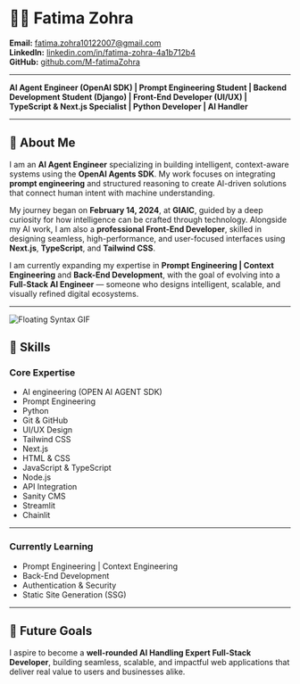 # 👩‍💻 Fatima Zohra  

**Email:** [fatima.zohra10122007@gmail.com](mailto:fatima.zohra10122007@gmail.com)  
**LinkedIn:** [linkedin.com/in/fatima-zohra-4a1b712b4](https://www.linkedin.com/in/fatima-zohra-4a1b712b4/)  
**GitHub:** [github.com/M-fatimaZohra](https://github.com/M-fatimaZohra)  

---

**AI Agent Engineer (OpenAI SDK) | Prompt Engineering Student | Backend Development Student (Django) | Front-End Developer (UI/UX) | TypeScript & Next.js Specialist | Python Developer | AI Handler**

---

## 🚀 About Me  
I am an **AI Agent Engineer** specializing in building intelligent, context-aware systems using the **OpenAI Agents SDK**. My work focuses on integrating **prompt engineering** and structured reasoning to create AI-driven solutions that connect human intent with machine understanding.  

My journey began on **February 14, 2024**, at **GIAIC**, guided by a deep curiosity for how intelligence can be crafted through technology. Alongside my AI work, I am also a **professional Front-End Developer**, skilled in designing seamless, high-performance, and user-focused interfaces using **Next.js**, **TypeScript**, and **Tailwind CSS**.  

I am currently expanding my expertise in **Prompt Engineering | Context Engineering** and **Back-End Development**, with the goal of evolving into a **Full-Stack AI Engineer** — someone who designs intelligent, scalable, and visually refined digital ecosystems.  

---
![Floating Syntax GIF](https://media3.giphy.com/media/v1.Y2lkPTc5MGI3NjExODkwdDZ2Z2R6cGJvYXYzZmNjczRkbmo2ZjNsZG90aGR4Y2lsYnR0YSZlcD12MV9pbnRlcm5hbF9naWZfYnlfaWQmY3Q9Zw/5k5vZwRFZR5aZeniqb/giphy.gif)


## 🧠 Skills  

### Core Expertise  
- AI  engineering (OPEN AI AGENT SDK)
- Prompt Engineering  
- Python  
- Git & GitHub 
- UI/UX Design  
- Tailwind CSS  
- Next.js  
- HTML & CSS  
- JavaScript & TypeScript  
- Node.js  
- API Integration  
- Sanity CMS  
- Streamlit  
- Chainlit  

---

### Currently Learning  
- Prompt Engineering | Context Engineering  
- Back-End Development  
- Authentication & Security  
- Static Site Generation (SSG)  

---

## 🎯 Future Goals  
I aspire to become a **well-rounded AI Handling Expert Full-Stack Developer**, building seamless, scalable, and impactful web applications that deliver real value to users and businesses alike.  
